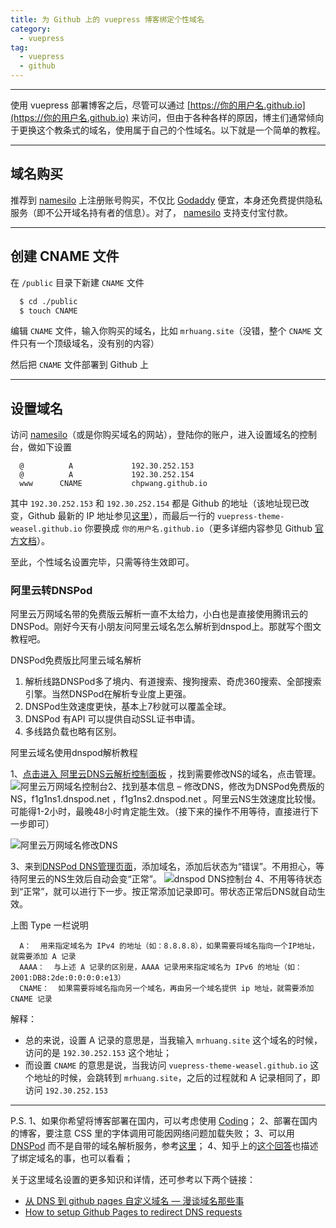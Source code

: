```yaml
---
title: 为 Github 上的 vuepress 博客绑定个性域名
category:
  - vuepress
tag:
  - vuepress
  - github
---
```


* * *

使用 vuepress 部署博客之后，尽管可以通过 [https://你的用户名.github.io](https://你的用户名.github.io) 来访问，但由于各种各样的原因，博主们通常倾向于更换这个教条式的域名，使用属于自己的个性域名。以下就是一个简单的教程。

* * *

## 域名购买

推荐到 [namesilo](https://www.namesilo.com) 上注册账号购买，不仅比 [Godaddy](https://www.godaddy.com) 便宜，本身还免费提供隐私服务（即不公开域名持有者的信息）。对了， [namesilo](https://www.namesilo.com) 支持支付宝付款。

* * *

## 创建 CNAME 文件

在 `/public` 目录下新建 `CNAME` 文件

```bash
  $ cd ./public
  $ touch CNAME
```


编辑 `CNAME` 文件，输入你购买的域名，比如 `mrhuang.site`（没错，整个 `CNAME` 文件只有一个顶级域名，没有别的内容）

然后把 `CNAME` 文件部署到 Github 上

* * *

## 设置域名

访问 [namesilo](https://www.namesilo.com)（或是你购买域名的网站），登陆你的账户，进入设置域名的控制台，做如下设置

```
  @          A             192.30.252.153
  @          A             192.30.252.154
  www      CNAME           chpwang.github.io
```

其中 `192.30.252.153` 和 `192.30.252.154` 都是 Github 的地址（该地址现已改变，Github 最新的 IP 地址参见[这里](https://help.github.com/en/articles/troubleshooting-custom-domains#dns-configuration-errors)），而最后一行的 `vuepress-theme-weasel.github.io` 你要换成 `你的用户名.github.io`（更多详细内容参见 Github [官方文档](https://help.github.com/en/articles/troubleshooting-custom-domains#dns-configuration-errors)）。

至此，个性域名设置完毕，只需等待生效即可。

### 阿里云转DNSPod


阿里云万网域名带的免费版云解析一直不太给力，小白也是直接使用腾讯云的DNSPod。刚好今天有小朋友问阿里云域名怎么解析到dnspod上。那就写个图文教程吧。

DNSPod免费版比阿里云域名解析

1.  解析线路DNSPod多了境内、有道搜索、搜狗搜索、奇虎360搜索、全部搜索引擎。当然DNSPod在解析专业度上更强。
2.  DNSPod生效速度更快，基本上7秒就可以覆盖全球。
3.  DNSPod 有API 可以提供自动SSL证书申请。
4.  多线路负载也略有区别。

阿里云域名使用dnspod解析教程

1、[点击进入 阿里云DNS云解析控制面板](https://dc.console.aliyun.com/) ，找到需要修改NS的域名，点击管理。
![阿里云万网域名控制台](https://img.pc6a.com/images/2019/12/26/95fa1d7d06e8d9168960f5508921f0e1.png)2、找到基本信息 – 修改DNS，修改为DNSPod免费版的NS，f1g1ns1.dnspod.net ，f1g1ns2.dnspod.net 。阿里云NS生效速度比较慢。可能得1-2小时，最晚48小时肯定能生效。（接下来的操作不用等待，直接进行下一步即可）

![阿里云万网域名修改DNS](https://img.pc6a.com/images/2019/12/26/35e4846c5ad4bd89bc4cc2cbfcc66c8c.png)

3、来到[DNSPod DNS管理页面](https://console.dnspod.cn/dns/list)，添加域名，添加后状态为“错误”。不用担心，等待阿里云的NS生效后自动会变“正常”。
![dnspod DNS控制台](https://img.pc6a.com/images/2019/12/26/30fdca08fa9bf71284955aae4e81bd13.png)
4、不用等待状态到“正常”，就可以进行下一步。按正常添加记录即可。带状态正常后DNS就自动生效。

上图 Type 一栏说明

```
  A：  用来指定域名为 IPv4 的地址（如：8.8.8.8），如果需要将域名指向一个IP地址，就需要添加 A 记录
  AAAA：  与上述 A 记录的区别是，AAAA 记录用来指定域名为 IPv6 的地址（如：2001:DB8:2de:0:0:0:0:e13）
  CNAME：  如果需要将域名指向另一个域名，再由另一个域名提供 ip 地址，就需要添加 CNAME 记录

```

解释：

 * 总的来说，设置 A 记录的意思是，当我输入 `mrhuang.site` 这个域名的时候，访问的是 `192.30.252.153` 这个地址；
 * 而设置 `CNAME` 的意思是说，当我访问 `vuepress-theme-weasel.github.io` 这个地址的时候，会跳转到 `mrhuang.site`，之后的过程就和 A 记录相同了，即访问 `192.30.252.153`

* * *

P.S.
1、如果你希望将博客部署在国内，可以考虑使用 [Coding](http://coding.net)；
2、部署在国内的博客，要注意 CSS 里的字体调用可能因网络问题加载失败；
3、可以用 [DNSPod](https://www.dnspod.cn) 而不是自带的域名解析服务，参考[这里](http://shaojunxiao.com/2017/04/01/Hexo-blog-域名解析/)；
4、知乎上的[这个回答](https://www.zhihu.com/question/31377141/answer/103056861)也描述了绑定域名的事，也可以看看；

关于这里域名设置的更多知识和详情，还可参考以下两个链接：

*   [从 DNS 到 github pages 自定义域名 — 漫谈域名那些事](http://winterttr.me/2015/10/23/from-dns-to-github-custom-domain/)
*   [How to setup Github Pages to redirect DNS requests](http://stackoverflow.com/questions/23375422/how-to-setup-github-pages-to-redirect-dns-requests-from-subdomain-e-g-www-to)
